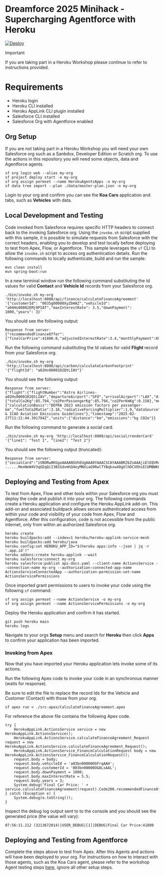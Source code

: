# Dreamforce 2025 Minihack - Supercharging Agentforce with Heroku

[![Deploy](https://www.herokucdn.com/deploy/button.svg)](https://www.heroku.com/deploy?template=https://github.com/heroku-examples/heroku-df25-minihack)

> [!IMPORTANT]
> If you are taking part in a Heroku Workshop please continue to refer to instructions provided.

# Requirements
- Heroku login
- Heroku CLI installed
- Heroku AppLink CLI plugin installed
- Salesforce CLI installed
- Salesforce Org with Agentforce enabled

## Org Setup

If you are not taking part in a Heroku Workshop you will need your own Salesforce org such as a Sanbdox, Developer Edition or Scratch org. To use the actions in this repository you will need some objects, data and Agentforce agents.

```
sf org login web --alias my-org
sf project deploy start -o my-org
sf org assign permset --name HerokuAgentsApps -o my-org
sf data tree import --plan ./data/master-plan.json -o my-org
```

Login to your org and confirm you can see the **Koa Cars** application and tabs, such as **Vehicles** with data.

## Local Development and Testing

Code invoked from Salesforce requires specific HTTP headers to connect back to the invoking Salesforce org. Using the `invoke.sh` script supplied with this sample, it is possible to simulate requests from Salesforce with the correct headers, enabling you to develop and test locally before deploying to test from Apex, Flow, or Agentforce. This sample leverages the `sf` CLI to allow the `invoke.sh` script to access org authentication details. Run the following commands to locally authenticate, build and run the sample:

```
mvn clean install
mvn spring-boot:run
```

In a new terminal window run the following command substituting the Id values for valid **Contact** and **Vehicle Id** records from your Salesforce org.

```
./bin/invoke.sh my-org 'http://localhost:8080/api/finance/calculateFinanceAgreement' '{"customerId": "0035g00000XyZbHAZ","vehicleId": "a04Hs00002EMj9PIAT","maxInterestRate": 3.5,"downPayment": 1000,"years": 3}'
```

You should see the following output:

```
Response from server:
{"recommendedFinanceOffer":{"finalCarPrice":41800.0,"adjustedInterestRate":3.4,"monthlyPayment":690.5,"loanTermMonths":60,"totalFinancingCost":41430.0}}
```

Run the following command substituting the Id values for valid **Flight** record from your Salesforce org.

```
./bin/invoke.sh my-org 'http://localhost:8080/api/carbon/calculateCarbonFootprint' '{"flightId": "a02Hs00001D2QtLIAV"}'
```

You should see the following output:

```
Response from server:
{"flight":{"flightNumber":"Astro Airlines-a02Hs00001D2QtLIAV","departureAirport":"SFO","arrivalAirport":"LAX","distanceKm":543,"passengerCount":1},"emissions":{"totalCo2Kg":85.794,"co2PerPassengerKg":85.794,"co2PerKmKg":0.158},"methodology":{"calculationBasis":"DEFRA 2023 emission factors per passenger-km","fuelToCo2Ratio":3.16,"radiativeForcingMultiplier":1.9,"dataSource":"DEFRA & ICAO Aviation Emissions Guidelines"},"timestamp":"2025-02-27T11:21:44.391794Z","units":{"distance":"km","emissions":"kg CO2e"}}
```

Run the following command to generate a social card.

```
./bin/invoke.sh my-org 'http://localhost:8080/api/social/renderCard' '{"line1": "Test 1", "line2": "Test 2"}'
```

You should see the following output (truncated):

```
Response from server:
{"socialCard":"iVBORw0KGgoAAAANSUhEUgAAAOYAAACSCAYAAABR2bZsAAAjiElEQVR4Xu2dB5gURRbHvTu95Kmnnp/xFCSjSEZyEAFRQEBAsqDknCQHyQILRzxyXjIIy8ICSxaJSlKJShIUwXORjIC+6//brfm6a3pmuqe7l5nd+n3f+9Cd7prunvp3Vb169eo
......MeoNeW4V3qGEqQiI3B1GdvmhQ4eyMNXiaG9RwlTYBqkxw40gUlhDCVOhiECUMBWKCEQJU6GIQJQwFYoIRAlToYhAlDAVighECVOhiECUMBWKCEQJU6GIQJQwFYoIRAlToYhAlDAVighECVOhiECUMBWKCEQJU6GIQJQwFYoIRAlToYhAlDAVighECVOhiED+DwdSYalU9//OAAAAAElFTkSuQmCC"}
```

## Deploying and Testing from Apex

To test from Apex, Flow and other tools within your Salesforce org you must deploy the code and publish it into your org. The following commands create a Heroku application and configure the Heroku AppLink add-on. This add-on and associated buildpack allows secure authenticated access from within your code and visibility of your code from Apex, Flow and Agentforce. After this configuration, code is not accessible from the public internet, only from within an authorized Salesforce org.

```
heroku create
heroku buildpacks:add --index=1 heroku/heroku-applink-service-mesh
heroku buildpacks:add heroku/java
heroku config:set HEROKU_APP_ID="$(heroku apps:info --json | jq -r '.app.id')"
heroku addons:create heroku-applink --wait
heroku salesforce:connect my-org
heroku salesforce:publish api-docs.yaml --client-name ActionsService --connection-name my-org --authorization-connected-app-name ActionsServiceConnectedApp --authorization-permission-set-name ActionsServicePermissions
```

Once imported grant permissions to users to invoke your code using the following `sf` command:

```
sf org assign permset --name ActionsService -o my-org
sf org assign permset --name ActionsServicePermissions -o my-org
```

Deploy the Heroku application and confirm it has started.

```
git push heroku main
heroku logs
```

Navigate to your orgs **Setup** menu and search for **Heroku** then click **Apps** to confirm your application has been imported.

### Invoking from Apex

Now that you have imported your Heroku application lets invoke some of its actions.

Run the following Apex code to invoke your code in an synchronous manner (waits for response).

Be sure to edit the file to replace the record Ids for the Vehicle and Customer (Contact) with those from your org.

```
sf apex run < ./src-apex/CalculateFinanceAgreement.apex
```

For reference the above file contains the following Apex code.

```
try {
    HerokuAppLink.ActionsService service = new HerokuAppLink.ActionsService();
    HerokuAppLink.ActionsService.calculateFinanceAgreement_Request request = new HerokuAppLink.ActionsService.calculateFinanceAgreement_Request();
    HerokuAppLink.ActionsService_FinanceCalculationRequest body = new HerokuAppLink.ActionsService_FinanceCalculationRequest();
    request.body = body;
    request.body.vehicleId = 'a03bn00000OGFrqAAH';
    request.body.customerId = '003bn00000OG8LsAAL';
    request.body.downPayment = 1000;
    request.body.maxInterestRate = 5.5;
    request.body.years = 3;
    System.debug('Final Car Price: ' + service.calculateFinanceAgreement(request).Code200.recommendedFinanceOffer.finalCarPrice);
} catch (Exception e) {
    System.debug(e.toString());
}
```

Inspect the debug log output sent to to the console and you should see the generated price (the value will vary):

```
07:56:11.212 (3213672014)|USER_DEBUG|[1]|DEBUG|Final Car Price:41800
```

## Deploying and Testing from Agentforce

Complete the steps above to test from Apex. After this Agents and actions will have been deployed to your org. For instructions on how to interact with those agents, such as the Koa Cars agent, please refer to the workshop Agent testing steps [here](https://workshops-content.ukoreh.com/applink-agentforce/heroku-applink.html), ignore all other setup steps.
